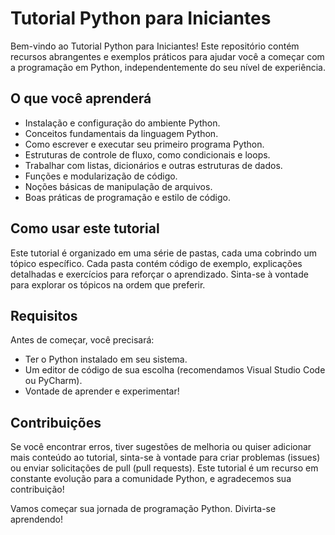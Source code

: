 # Tutorial Python para Iniciantes

Bem-vindo ao Tutorial Python para Iniciantes! Este repositório contém recursos abrangentes e exemplos práticos para ajudar você a começar com a programação em Python, independentemente do seu nível de experiência.

## O que você aprenderá

- Instalação e configuração do ambiente Python.
- Conceitos fundamentais da linguagem Python.
- Como escrever e executar seu primeiro programa Python.
- Estruturas de controle de fluxo, como condicionais e loops.
- Trabalhar com listas, dicionários e outras estruturas de dados.
- Funções e modularização de código.
- Noções básicas de manipulação de arquivos.
- Boas práticas de programação e estilo de código.

## Como usar este tutorial

Este tutorial é organizado em uma série de pastas, cada uma cobrindo um tópico específico. Cada pasta contém código de exemplo, explicações detalhadas e exercícios para reforçar o aprendizado. Sinta-se à vontade para explorar os tópicos na ordem que preferir.

## Requisitos

Antes de começar, você precisará:

- Ter o Python instalado em seu sistema.
- Um editor de código de sua escolha (recomendamos Visual Studio Code ou PyCharm).
- Vontade de aprender e experimentar!

## Contribuições

Se você encontrar erros, tiver sugestões de melhoria ou quiser adicionar mais conteúdo ao tutorial, sinta-se à vontade para criar problemas (issues) ou enviar solicitações de pull (pull requests). Este tutorial é um recurso em constante evolução para a comunidade Python, e agradecemos sua contribuição!

Vamos começar sua jornada de programação Python. Divirta-se aprendendo!
